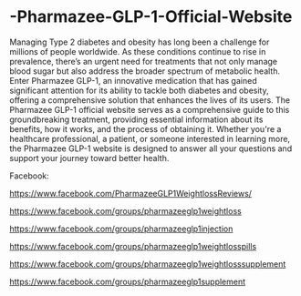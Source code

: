 # -Pharmazee-GLP-1-Official-Website

Managing Type 2 diabetes and obesity has long been a challenge for millions of people worldwide. As these conditions continue to rise in prevalence, there’s an urgent need for treatments that not only manage blood sugar but also address the broader spectrum of metabolic health. Enter Pharmazee GLP-1, an innovative medication that has gained significant attention for its ability to tackle both diabetes and obesity, offering a comprehensive solution that enhances the lives of its users.
The Pharmazee GLP-1 official website serves as a comprehensive guide to this groundbreaking treatment, providing essential information about its benefits, how it works, and the process of obtaining it. Whether you're a healthcare professional, a patient, or someone interested in learning more, the Pharmazee GLP-1 website is designed to answer all your questions and support your journey toward better health.

Facebook:

https://www.facebook.com/PharmazeeGLP1WeightlossReviews/

https://www.facebook.com/groups/pharmazeeglp1weightloss

https://www.facebook.com/groups/pharmazeeglp1injection

https://www.facebook.com/groups/pharmazeeglp1weightlosspills

https://www.facebook.com/groups/pharmazeeglp1weightlosssupplement

https://www.facebook.com/groups/pharmazeeglp1supplement
